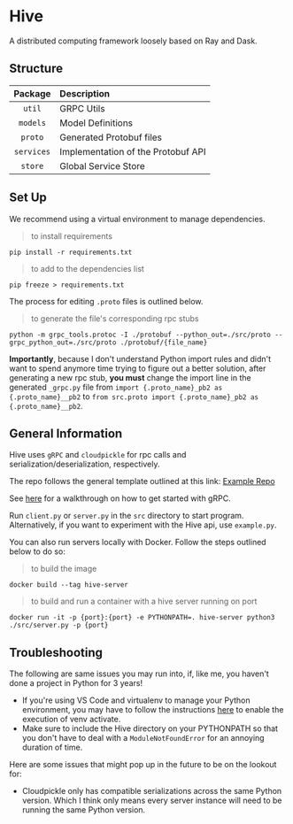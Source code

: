 # Hive
A distributed computing framework loosely based on Ray and Dask.

## Structure

|Package|Description|
|:--:|:--|
|`util`|GRPC Utils|
|`models`|Model Definitions|
|`proto`|Generated Protobuf files|
|`services`|Implementation of the Protobuf API|
|`store`|Global Service Store|

## Set Up
We recommend using a virtual environment to manage dependencies.

> to install requirements

```shell
pip install -r requirements.txt
```

> to add to the dependencies list

```shell
pip freeze > requirements.txt
```

The process for editing `.proto` files is outlined below.

> to generate the file's corresponding rpc stubs

```shell
python -m grpc_tools.protoc -I ./protobuf --python_out=./src/proto --grpc_python_out=./src/proto ./protobuf/{file_name}
```

**Importantly**, because I don't understand Python import rules and didn't want to spend anymore time trying to figure out a better solution, after generating a new rpc stub, **you must** change the import line in the generated `_grpc.py` file from `import {.proto_name}_pb2 as {.proto_name}__pb2` to `from src.proto import {.proto_name}_pb2 as {.proto_name}__pb2`.

## General Information
Hive uses `gRPC` and `cloudpickle` for rpc calls and serialization/deserialization, respectively.

The repo follows the general template outlined at this link: [Example Repo](https://github.com/chryb/python-grpc-server-template)

See [here](https://grpc.io/docs/languages/python/quickstart/) for a walkthrough on how to get started with gRPC.

Run `client.py` or `server.py` in the `src` directory to start program. Alternatively, if you want to experiment with the Hive api, use `example.py`.

You can also run servers locally with Docker. Follow the steps outlined below to do so:

> to build the image

```shell
docker build --tag hive-server
```

> to build and run a container with a hive server running on port

```shell
docker run -it -p {port}:{port} -e PYTHONPATH=. hive-server python3 ./src/server.py -p {port}
```

## Troubleshooting
The following are same issues you may run into, if, like me, you haven't done a project in Python for 3 years!
* If you're using VS Code and virtualenv to manage your Python environment, you may have to follow the instructions [here](https://stackoverflow.com/questions/56199111/visual-studio-code-cmd-error-cannot-be-loaded-because-running-scripts-is-disabl/67420296#67420296) to enable the execution of venv activate.
* Make sure to include the Hive directory on your PYTHONPATH so that you don't have to deal with a `ModuleNotFoundError` for an annoying duration of time.

Here are some issues that might pop up in the future to be on the lookout for:
* Cloudpickle only has compatible serializations across the same Python version. Which I think only means every server instance will need to be running the same Python version.